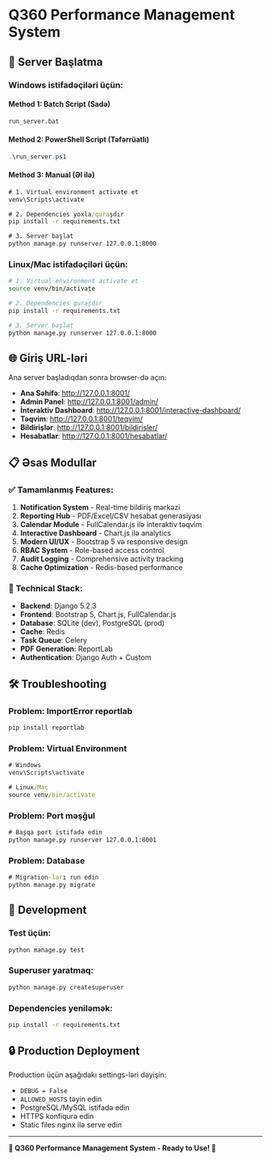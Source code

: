 # Q360 Performance Management System

## 🚀 Server Başlatma

### Windows istifadəçiləri üçün:

#### Method 1: Batch Script (Sadə)
```cmd
run_server.bat
```

#### Method 2: PowerShell Script (Təfərrüatlı)
```powershell
.\run_server.ps1
```

#### Method 3: Manual (Əl ilə)
```cmd
# 1. Virtual environment activate et
venv\Scripts\activate

# 2. Dependencies yoxla/quraşdır  
pip install -r requirements.txt

# 3. Server başlat
python manage.py runserver 127.0.0.1:8000
```

### Linux/Mac istifadəçiləri üçün:
```bash
# 1. Virtual environment activate et
source venv/bin/activate

# 2. Dependencies quraşdır
pip install -r requirements.txt

# 3. Server başlat
python manage.py runserver 127.0.0.1:8000
```

## 🌐 Giriş URL-ləri

Ana server başladıqdan sonra browser-də açın:

- **Ana Səhifə**: http://127.0.0.1:8001/
- **Admin Panel**: http://127.0.0.1:8001/admin/
- **İnteraktiv Dashboard**: http://127.0.0.1:8001/interactive-dashboard/
- **Təqvim**: http://127.0.0.1:8001/teqvim/
- **Bildirişlər**: http://127.0.0.1:8001/bildirisler/
- **Hesabatlar**: http://127.0.0.1:8001/hesabatlar/

## 📋 Əsas Modullar

### ✅ Tamamlanmış Features:
1. **Notification System** - Real-time bildiriş mərkəzi
2. **Reporting Hub** - PDF/Excel/CSV hesabat generasiyası  
3. **Calendar Module** - FullCalendar.js ilə interaktiv təqvim
4. **Interactive Dashboard** - Chart.js ilə analytics
5. **Modern UI/UX** - Bootstrap 5 və responsive design
6. **RBAC System** - Role-based access control
7. **Audit Logging** - Comprehensive activity tracking
8. **Cache Optimization** - Redis-based performance

### 🔧 Technical Stack:
- **Backend**: Django 5.2.3
- **Frontend**: Bootstrap 5, Chart.js, FullCalendar.js
- **Database**: SQLite (dev), PostgreSQL (prod)
- **Cache**: Redis
- **Task Queue**: Celery
- **PDF Generation**: ReportLab
- **Authentication**: Django Auth + Custom

## 🛠️ Troubleshooting

### Problem: ImportError reportlab
```cmd
pip install reportlab
```

### Problem: Virtual Environment
```cmd
# Windows
venv\Scripts\activate

# Linux/Mac  
source venv/bin/activate
```

### Problem: Port məşğul
```cmd
# Başqa port istifadə edin
python manage.py runserver 127.0.0.1:8001
```

### Problem: Database
```cmd
# Migration-ları run edin
python manage.py migrate
```

## 📝 Development

### Test üçün:
```cmd
python manage.py test
```

### Superuser yaratmaq:
```cmd
python manage.py createsuperuser
```

### Dependencies yeniləmək:
```cmd
pip install -r requirements.txt
```

## 🔒 Production Deployment

Production üçün aşağıdakı settings-ləri dəyişin:
- `DEBUG = False`
- `ALLOWED_HOSTS` təyin edin
- PostgreSQL/MySQL istifadə edin  
- HTTPS konfiqurə edin
- Static files nginx ilə serve edin

---

**🎉 Q360 Performance Management System - Ready to Use! 🎉**